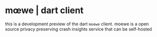 # **mœwe** | dart client

this is a development preview of the dart `moewe` client.
moewe is a open source privacy preserving crash insights service that can be self-hosted